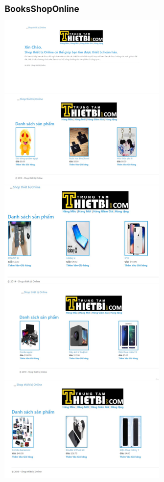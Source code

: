 # BooksShopOnline
<img src="hinhanh/a.jpg">

<img src="hinhanh/aaa.jpg">

<img src="hinhanh/asd.jpg">

<img src="hinhanh/b.jpg">

<img src="hinhanh/bb.jpg">
